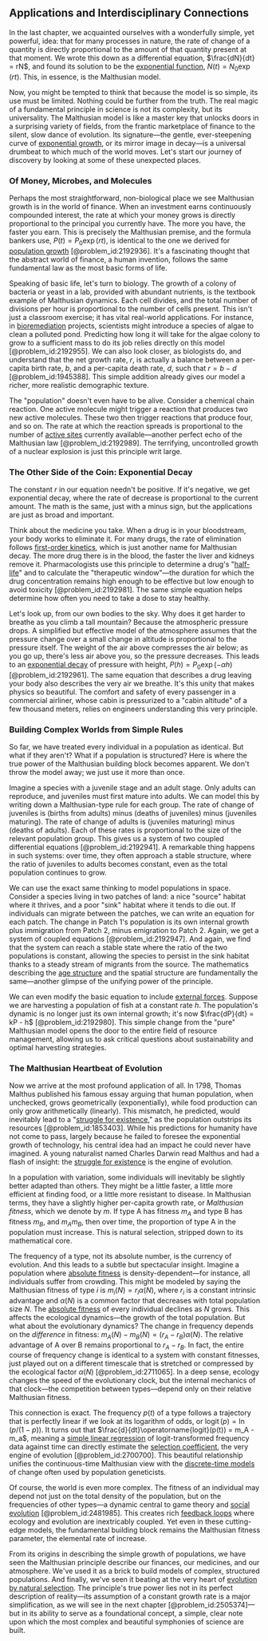## Applications and Interdisciplinary Connections

In the last chapter, we acquainted ourselves with a wonderfully simple, yet powerful, idea: that for many processes in nature, the rate of change of a quantity is directly proportional to the amount of that quantity present at that moment. We wrote this down as a differential equation, $\frac{dN}{dt} = rN$, and found its solution to be the [exponential function](@article_id:160923), $N(t) = N_0 \exp(rt)$. This, in essence, is the Malthusian model.

Now, you might be tempted to think that because the model is so simple, its use must be limited. Nothing could be further from the truth. The real magic of a fundamental principle in science is not its complexity, but its universality. The Malthusian model is like a master key that unlocks doors in a surprising variety of fields, from the frantic marketplace of finance to the silent, slow dance of evolution. Its signature—the gentle, ever-steepening curve of [exponential growth](@article_id:141375), or its mirror image in decay—is a universal drumbeat to which much of the world moves. Let's start our journey of discovery by looking at some of these unexpected places.

### Of Money, Microbes, and Molecules

Perhaps the most straightforward, non-biological place we see Malthusian growth is in the world of finance. When an investment earns continuously compounded interest, the rate at which your money grows is directly proportional to the principal you currently have. The more you have, the faster you earn. This is precisely the Malthusian premise, and the formula bankers use, $P(t) = P_0 \exp(rt)$, is identical to the one we derived for [population growth](@article_id:138617) [@problem_id:2192936]. It's a fascinating thought that the abstract world of finance, a human invention, follows the same fundamental law as the most basic forms of life.

Speaking of basic life, let's turn to biology. The growth of a colony of bacteria or yeast in a lab, provided with abundant nutrients, is the textbook example of Malthusian dynamics. Each cell divides, and the total number of divisions per hour is proportional to the number of cells present. This isn't just a classroom exercise; it has vital real-world applications. For instance, in [bioremediation](@article_id:143877) projects, scientists might introduce a species of algae to clean a polluted pond. Predicting how long it will take for the algae colony to grow to a sufficient mass to do its job relies directly on this model [@problem_id:2192955]. We can also look closer, as biologists do, and understand that the net growth rate, $r$, is actually a balance between a per-capita birth rate, $b$, and a per-capita death rate, $d$, such that $r = b - d$ [@problem_id:1945388]. This simple addition already gives our model a richer, more realistic demographic texture.

The "population" doesn't even have to be alive. Consider a chemical chain reaction. One active molecule might trigger a reaction that produces two new active molecules. These two then trigger reactions that produce four, and so on. The rate at which the reaction spreads is proportional to the number of [active sites](@article_id:151671) currently available—another perfect echo of the Malthusian law [@problem_id:2192989]. The terrifying, uncontrolled growth of a nuclear explosion is just this principle writ large.

### The Other Side of the Coin: Exponential Decay

The constant $r$ in our equation needn't be positive. If it's negative, we get exponential decay, where the rate of decrease is proportional to the current amount. The math is the same, just with a minus sign, but the applications are just as broad and important.

Think about the medicine you take. When a drug is in your bloodstream, your body works to eliminate it. For many drugs, the rate of elimination follows [first-order kinetics](@article_id:183207), which is just another name for Malthusian decay. The more drug there is in the blood, the faster the liver and kidneys remove it. Pharmacologists use this principle to determine a drug's "[half-life](@article_id:144349)" and to calculate the "therapeutic window"—the duration for which the drug concentration remains high enough to be effective but low enough to avoid toxicity [@problem_id:2192981]. The same simple equation helps determine how often you need to take a dose to stay healthy.

Let's look up, from our own bodies to the sky. Why does it get harder to breathe as you climb a tall mountain? Because the atmospheric pressure drops. A simplified but effective model of the atmosphere assumes that the pressure change over a small change in altitude is proportional to the pressure itself. The weight of the air above compresses the air below; as you go up, there's less air above you, so the pressure decreases. This leads to an [exponential decay](@article_id:136268) of pressure with height, $P(h) = P_0 \exp(-\alpha h)$ [@problem_id:2192961]. The same equation that describes a drug leaving your body also describes the very air we breathe. It's this unity that makes physics so beautiful. The comfort and safety of every passenger in a commercial airliner, whose cabin is pressurized to a "cabin altitude" of a few thousand meters, relies on engineers understanding this very principle.

### Building Complex Worlds from Simple Rules

So far, we have treated every individual in a population as identical. But what if they aren't? What if a population is structured? Here is where the true power of the Malthusian building block becomes apparent. We don't throw the model away; we just use it more than once.

Imagine a species with a juvenile stage and an adult stage. Only adults can reproduce, and juveniles must first mature into adults. We can model this by writing down a Malthusian-type rule for each group. The rate of change of juveniles is (births from adults) minus (deaths of juveniles) minus (juveniles maturing). The rate of change of adults is (juveniles maturing) minus (deaths of adults). Each of these rates is proportional to the size of the relevant population group. This gives us a system of two coupled differential equations [@problem_id:2192941]. A remarkable thing happens in such systems: over time, they often approach a stable structure, where the ratio of juveniles to adults becomes constant, even as the total population continues to grow.

We can use the exact same thinking to model populations in space. Consider a species living in two patches of land: a nice "source" habitat where it thrives, and a poor "sink" habitat where it tends to die out. If individuals can migrate between the patches, we can write an equation for each patch. The change in Patch 1's population is its own internal growth plus immigration from Patch 2, minus emigration to Patch 2. Again, we get a system of coupled equations [@problem_id:2192947]. And again, we find that the system can reach a stable state where the ratio of the two populations is constant, allowing the species to persist in the sink habitat thanks to a steady stream of migrants from the source. The mathematics describing the [age structure](@article_id:197177) and the spatial structure are fundamentally the same—another glimpse of the unifying power of the principle.

We can even modify the basic equation to include [external forces](@article_id:185989). Suppose we are harvesting a population of fish at a constant rate $h$. The population's dynamic is no longer just its own internal growth; it's now $\frac{dP}{dt} = kP - h$ [@problem_id:2192980]. This simple change from the "pure" Malthusian model opens the door to the entire field of resource management, allowing us to ask critical questions about sustainability and optimal harvesting strategies.

### The Malthusian Heartbeat of Evolution

Now we arrive at the most profound application of all. In 1798, Thomas Malthus published his famous essay arguing that human population, when unchecked, grows geometrically (exponentially), while food production can only grow arithmetically (linearly). This mismatch, he predicted, would inevitably lead to a "[struggle for existence](@article_id:176275)," as the population outstrips its resources [@problem_id:1853403]. While his predictions for humanity have not come to pass, largely because he failed to foresee the exponential growth of technology, his central idea had an impact he could never have imagined. A young naturalist named Charles Darwin read Malthus and had a flash of insight: the [struggle for existence](@article_id:176275) is the engine of evolution.

In a population with variation, some individuals will inevitably be slightly better adapted than others. They might be a little faster, a little more efficient at finding food, or a little more resistant to disease. In Malthusian terms, they have a slightly higher per-capita growth rate, or *Malthusian fitness*, which we denote by $m$. If type A has fitness $m_A$ and type B has fitness $m_B$, and $m_A  m_B$, then over time, the proportion of type A in the population must increase. This is natural selection, stripped down to its mathematical core.

The frequency of a type, not its absolute number, is the currency of evolution. And this leads to a subtle but spectacular insight. Imagine a population where [absolute fitness](@article_id:168381) is density-dependent—for instance, all individuals suffer from crowding. This might be modeled by saying the Malthusian fitness of type $i$ is $m_i(N) = r_i \alpha(N)$, where $r_i$ is a constant intrinsic advantage and $\alpha(N)$ is a common factor that decreases with total population size $N$. The [absolute fitness](@article_id:168381) of every individual declines as $N$ grows. This affects the ecological dynamics—the growth of the total population. But what about the evolutionary dynamics? The change in frequency depends on the *difference* in fitness: $m_A(N) - m_B(N) = (r_A - r_B)\alpha(N)$. The relative advantage of A over B remains proportional to $r_A - r_B$. In fact, the entire course of frequency change is identical to a system with constant fitnesses, just played out on a different timescale that is stretched or compressed by the ecological factor $\alpha(N)$ [@problem_id:2711065]. In a deep sense, ecology changes the speed of the evolutionary clock, but the internal mechanics of that clock—the competition between types—depend only on their relative Malthusian fitness.

This connection is exact. The frequency $p(t)$ of a type follows a trajectory that is perfectly linear if we look at its logarithm of odds, or $\operatorname{logit}(p) = \ln(p/(1-p))$. It turns out that $\frac{d}{dt}\operatorname{logit}(p(t)) = m_A - m_a$, meaning a [simple linear regression](@article_id:174825) of logit-transformed frequency data against time can directly estimate the [selection coefficient](@article_id:154539), the very engine of evolution [@problem_id:2700700]. This beautiful relationship unifies the continuous-time Malthusian view with the [discrete-time models](@article_id:267987) of change often used by population geneticists.

Of course, the world is even more complex. The fitness of an individual may depend not just on the total density of the population, but on the frequencies of other types—a dynamic central to game theory and [social evolution](@article_id:171081) [@problem_id:2481985]. This creates rich [feedback loops](@article_id:264790) where ecology and evolution are inextricably coupled. Yet even in these cutting-edge models, the fundamental building block remains the Malthusian fitness parameter, the elemental rate of increase.

From its origins in describing the simple growth of populations, we have seen the Malthusian principle describe our finances, our medicines, and our atmosphere. We've used it as a brick to build models of complex, structured populations. And finally, we've seen it beating at the very heart of [evolution by natural selection](@article_id:163629). The principle's true power lies not in its perfect description of reality—its assumption of a constant growth rate is a major simplification, as we will see in the next chapter [@problem_id:2505374]—but in its ability to serve as a foundational concept, a simple, clear note upon which the most complex and beautiful symphonies of science are built.